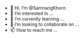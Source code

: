 - 👋 Hi, I’m @SamnangKhorn
- 👀 I’m interested in ...
- 🌱 I’m currently learning ...
- 💞️ I’m looking to collaborate on ...
- 📫 How to reach me ...

<!---
SamnangKhorn/SamnangKhorn is a ✨ special ✨ repository because its `README.md` (this file) appears on your GitHub profile.
You can click the Preview link to take a look at your changes.
--->
